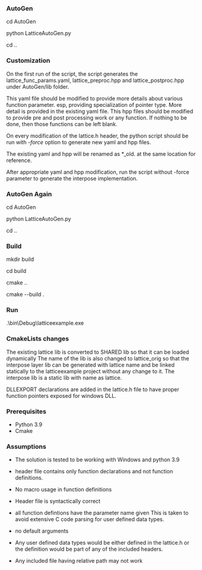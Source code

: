 
### AutoGen

cd AutoGen

python LatticeAutoGen.py <Full path to the header file>

cd ..


### Customization

On the first run of the script, the script generates the lattice_func_params.yaml, lattice_preproc.hpp and lattice_postproc.hpp under AutoGen/lib folder.

This yaml file should be modified to provide more details about various function parameter. esp, providing specialization of pointer type. More detail is provided in the existing yaml file.
This hpp files should be modified to provide pre and post processing work or any function. If nothing to be done, then those functions can be left blank.

On every modification of the lattice.h header, the python script should be run with *-force* option to generate new yaml and hpp files.

The existing yaml and hpp will be renamed as *_old. at the same location for reference.

After appropriate yaml and hpp modification, run the script without -force parameter to generate the interpose implementation.


### AutoGen Again

cd AutoGen

python LatticeAutoGen.py <Full path to the header file>

cd ..


### Build

mkdir build

cd build

cmake ..

cmake --build .


### Run

.\bin\Debug\latticeexample.exe


### CmakeLists changes

The existing lattice lib is converted to SHARED lib so that it can be loaded dynamically
The name of the lib is also changed to lattice_orig so that the interpose layer lib can be generated with lattice name and be linked statically to the latticeexample project without any change to it.
The interpose lib is a static lib with name as lattice.

DLLEXPORT declarations are added in the lattice.h file to have proper function pointers exposed for windows DLL.

### Prerequisites

- Python 3.9
- Cmake


### Assumptions

- The solution is tested to be working with Windows and python 3.9

- header file contains only function declarations and not function definitions.

- No macro usage in function definitions

- Header file is syntactically correct

- all function defintions have the parameter name given
    This is taken to avoid extensive C code parsing for user defined data types.
    
- no default arguments

- Any user defined data types would be either defined in the lattice.h or the definition would be part of any of the included headers.

- Any included file having relative path may not work

